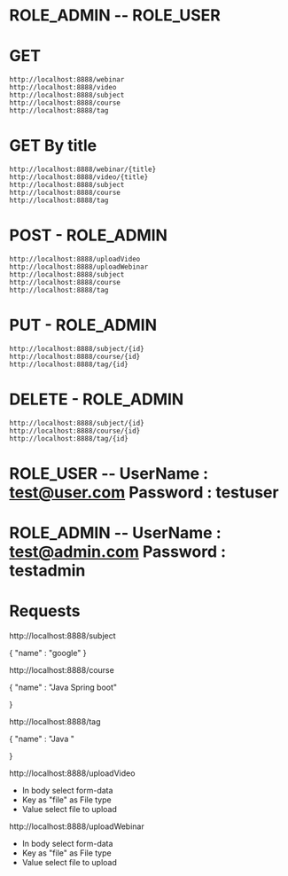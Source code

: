 # ROLE_ADMIN -- ROLE_USER

# GET
	http://localhost:8888/webinar
	http://localhost:8888/video
	http://localhost:8888/subject
	http://localhost:8888/course
	http://localhost:8888/tag

# GET By title
	http://localhost:8888/webinar/{title}
	http://localhost:8888/video/{title}
	http://localhost:8888/subject
	http://localhost:8888/course
	http://localhost:8888/tag

# POST - ROLE_ADMIN
	http://localhost:8888/uploadVideo
	http://localhost:8888/uploadWebinar
	http://localhost:8888/subject
	http://localhost:8888/course
	http://localhost:8888/tag

# PUT - ROLE_ADMIN
	http://localhost:8888/subject/{id}
	http://localhost:8888/course/{id}
	http://localhost:8888/tag/{id}

# DELETE - ROLE_ADMIN
	http://localhost:8888/subject/{id}
	http://localhost:8888/course/{id}
	http://localhost:8888/tag/{id}
	
	

# ROLE_USER -- UserName : test@user.com Password : testuser
# ROLE_ADMIN -- UserName : test@admin.com Password : testadmin

# Requests

http://localhost:8888/subject

{
    "name" : "google"
}

http://localhost:8888/course

{
    "name" : "Java Spring boot"

}

http://localhost:8888/tag

{
    "name" : "Java "

}

http://localhost:8888/uploadVideo

- In body select form-data
- Key as "file" as File type 
- Value select file to upload


http://localhost:8888/uploadWebinar

- In body select form-data
- Key as "file" as File type 
- Value select file to upload

	